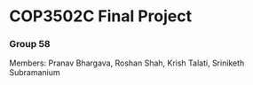 # COP3502C Final Project

### Group 58
Members: Pranav Bhargava, Roshan Shah, Krish Talati, Sriniketh Subramanium



